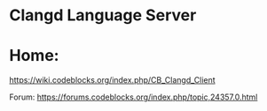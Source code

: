 # Clangd Language Server

# Home:
https://wiki.codeblocks.org/index.php/CB_Clangd_Client

Forum: https://forums.codeblocks.org/index.php/topic,24357.0.html
